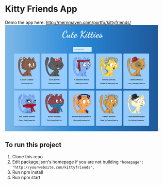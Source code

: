 # Kitty Friends App
Demo the app here: http://mernmaven.com/portfo/kittyfriends/
![Screen of Kitty Friends App](/screen.jpg?raw=true)

## To run this project
1) Clone this repo
2) Edit package.json's homepage if you are not building
`"homepage": "http://yourwebsite.com/kittyfriends", `
3) Run npm install
4) Run npm start
